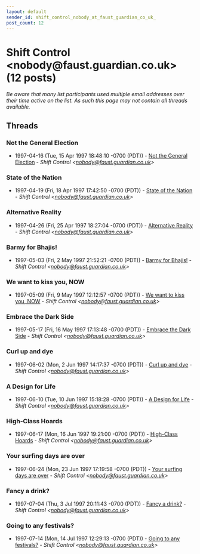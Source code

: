 ```yaml
---
layout: default
sender_id: shift_control_nobody_at_faust_guardian_co_uk_
post_count: 12
---
```


# Shift Control <nobody<span>@</span>faust.guardian.co.uk> (12 posts)

_Be aware that many list participants used multiple email addresses over their time active on the list. As such this page may not contain all threads available._

## Threads

### Not the General Election
+ 1997-04-16 (Tue, 15 Apr 1997 18:48:10 -0700 (PDT)) - [Not the General Election](/archive/1997/04/c0da3a7af1ff329a6969059480a281fb676cd5be2a0154dea1d40ba9967d15f8) - _Shift Control \<nobody@faust.guardian.co.uk\>_

### State of the Nation
+ 1997-04-19 (Fri, 18 Apr 1997 17:42:50 -0700 (PDT)) - [State of the Nation](/archive/1997/04/28bbd2e2f358ba1b8d0e092874184f763187049069ce973fcaae01a74d308988) - _Shift Control \<nobody@faust.guardian.co.uk\>_

### Alternative Reality
+ 1997-04-26 (Fri, 25 Apr 1997 18:27:04 -0700 (PDT)) - [Alternative Reality](/archive/1997/04/442dc2a891a62977f28cf325dd31731dd65d20ec5987c0832cdaabe5d41227ab) - _Shift Control \<nobody@faust.guardian.co.uk\>_

### Barmy for Bhajis!
+ 1997-05-03 (Fri, 2 May 1997 21:52:21 -0700 (PDT)) - [Barmy for Bhajis!](/archive/1997/05/ccdf1dc2672dbd6328ac5e33692f4f9b0b7bafe112642713dfe505378d3336c0) - _Shift Control \<nobody@faust.guardian.co.uk\>_

### We want to kiss you, NOW
+ 1997-05-09 (Fri, 9 May 1997 12:12:57 -0700 (PDT)) - [We want to kiss you, NOW](/archive/1997/05/63767370b3facdb724b1ac4ae939c81769e7694684f0af5d162d22b4aeda1cf8) - _Shift Control \<nobody@faust.guardian.co.uk\>_

### Embrace the Dark Side
+ 1997-05-17 (Fri, 16 May 1997 17:13:48 -0700 (PDT)) - [Embrace the Dark Side](/archive/1997/05/97652402153bda0ca0d9fd6e8c2d7b01dff8a93961734c23f760cbc7d5e0df98) - _Shift Control \<nobody@faust.guardian.co.uk\>_

### Curl up and dye
+ 1997-06-02 (Mon, 2 Jun 1997 14:17:37 -0700 (PDT)) - [Curl up and dye](/archive/1997/06/5eab75b90080623e0cabe6aa633f8a747b78a02a7453a780151520fab34ade61) - _Shift Control \<nobody@faust.guardian.co.uk\>_

### A Design for Life
+ 1997-06-10 (Tue, 10 Jun 1997 15:18:28 -0700 (PDT)) - [A Design for Life](/archive/1997/06/ec1cd1c8da76ac55b3b8d0e8cd36a54c8cc02ab03c84b2e1225988054b57c64f) - _Shift Control \<nobody@faust.guardian.co.uk\>_

### High-Class Hoards
+ 1997-06-17 (Mon, 16 Jun 1997 19:21:00 -0700 (PDT)) - [High-Class Hoards](/archive/1997/06/b263e4307ec0ab87a105c7b94c791b5931a85e7d32008600b465c1a9a86a9ab9) - _Shift Control \<nobody@faust.guardian.co.uk\>_

### Your surfing days are over
+ 1997-06-24 (Mon, 23 Jun 1997 17:19:58 -0700 (PDT)) - [Your surfing days are over](/archive/1997/06/2cf305455a9299d26435208a33024174ff1ee2f1275a46f21348e69ea2551890) - _Shift Control \<nobody@faust.guardian.co.uk\>_

### Fancy a drink?
+ 1997-07-04 (Thu, 3 Jul 1997 20:11:43 -0700 (PDT)) - [Fancy a drink?](/archive/1997/07/d6c0455fb1599f07f98589304994d19bb692bfdb15c3e2a7cebdb4ba62c8fc91) - _Shift Control \<nobody@faust.guardian.co.uk\>_

### Going to any festivals?
+ 1997-07-14 (Mon, 14 Jul 1997 12:29:13 -0700 (PDT)) - [Going to any festivals?](/archive/1997/07/9b4e53c067dcc5e69644bdcbbcfed0d2d8f40d2387440682e7cc544209c3750c) - _Shift Control \<nobody@faust.guardian.co.uk\>_

